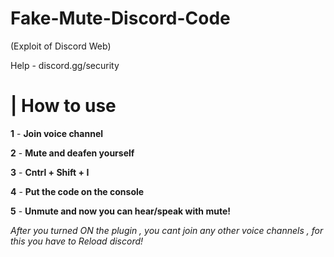 # Fake-Mute-Discord-Code
(Exploit of Discord Web)

Help - discord.gg/security

# | How to use

**1** - **Join voice channel**

**2** - **Mute and deafen yourself**

**3** -  **Cntrl + Shift + I**

**4** -  **Put the code on the console**

**5** - **Unmute and now you can hear/speak with mute!**


*After you turned ON the plugin , you cant join any other voice channels , for this you have to Reload discord!*
